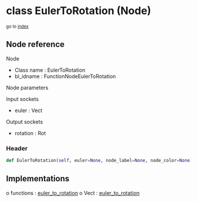# class EulerToRotation (Node)

<sub>go to [index](/docs/index.md)</sub>

## Node reference

Node
 - Class name : EulerToRotation
 - bl_idname : FunctionNodeEulerToRotation

Node parameters

Input sockets
 - euler : Vect

Output sockets
 - rotation : Rot

### Header

``` python
def EulerToRotation(self, euler=None, node_label=None, node_color=None):
```

## Implementations

o functions : [euler_to_rotation](/docs/GeoNodes_classes/euler_to_rotation.md)
o Vect : [euler_to_rotation](#euler_to_rotation) 


